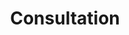 ---
slug: consultation
title: Consultation
price: 10
excerpt: Un conseiller RDC Études vous orientera pour la suite de vos démarches. 
callToActionLabel: Je veux consulter une consultation
assistanceFormServiceChoiceLabel: Je veux parler à un conseiller RDC Études qui m’orientera pour la suite de mes démarches.
assistanceFormConfirmationTitle: 🎉 Demande de consultation bien reçue 🎉
assistanceFormConfirmationFirstParagraph: Votre demande de consultation a été reçue par notre équipe. Un membre de l’équipe vous contactera dans un délai de trois jours ouvrables pour vous expliquer comment procéder au paiement de frais de consultation. Nous vous remercions pour la confiance que vous nous accordez.
---